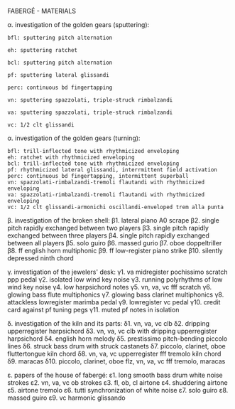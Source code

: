 FABERGÉ - MATERIALS

α.  investigation of the golden gears (sputtering):

    bfl: sputtering pitch alternation

    eh: sputtering ratchet

    bcl: sputtering pitch alternation

    pf: sputtering lateral glissandi

    perc: continuous bd fingertapping

    vn: sputtering spazzolati, triple-struck rimbalzandi

    va: sputtering spazzolati, triple-struck rimbalzandi

    vc: 1/2 clt glissandi

α.  investigation of the golden gears (turning):

    bfl: trill-inflected tone with rhythmicized enveloping
    eh: ratchet with rhythmicized enveloping 
    bcl: trill-inflected tone with rhythmicized enveloping
    pf: rhythmicized lateral glissandi, interrmittent field activation
    perc: continuous bd fingertapping, intermittent superball
    vn: spazzolati-rimbalzandi-tremoli flautandi with rhythmicized enveloping
    va: spazzolati-rimbalzandi-tremoli flautandi with rhythmicized enveloping
    vc: 1/2 clt glissandi-armonichi oscillandi-enveloped trem alla punta

β.  investigation of the broken shell:
    β1. lateral piano A0 scrape
    β2. single pitch rapidly exchanged between two players
    β3. single pitch rapidly exchanged between three players
    β4. single pitch rapidly exchanged between all players
    β5. solo guiro
    β6. massed gurio
    β7. oboe doppeltriller
    β8. ff english horn multiphonic
    β9. ff low-register piano strike
    β10. silently depressed ninth chord

γ.  investigation of the jewelers' desk:
    γ1. va midregister pochissimo scratch ppp pedal
    γ2. isolated low wind key noise
    γ3. running polyrhythms of low wind key noise
    γ4. low harpsichord notes
    γ5. vn, va, vc fff scratch
    γ6. glowing bass flute multiphonics
    γ7. glowing bass clarinet multiphonics
    γ8. attackless lowregister marimba pedal
    γ9. lowregister vc pedal
    γ10. credit card against pf tuning pegs
    γ11. muted pf notes in isolation

δ.  investigation of the kiln and its parts:
    δ1. vn, va, vc clb
    δ2. dripping upperregister harpsichord
    δ3. vn, va, vc clb with dripping upperregister harpsichord
    δ4. english horn melody
    δ5. prestissimo pitch-bending piccolo lines
    δ6. struck bass drum with struck castanets
    δ7. piccolo, clarinet, oboe fluttertongue kiln chord
    δ8. vn, va, vc upperregister fff tremolo kiln chord
    δ9. maracas
    δ10. piccolo, clarinet, oboe flz, vn, va, vc fff tremolo, maracas

ε.  papers of the house of fabergé:
    ε1. long smooth bass drum white noise strokes 
    ε2. vn, va, vc ob strokes
    ε3. fl, ob, cl airtone
    ε4. shuddering airtone
    ε5. airtone tremolo
    ε6. tutti synchronization of white noise
    ε7. solo guiro
    ε8. massed guiro
    ε9. vc harmonic glissando
